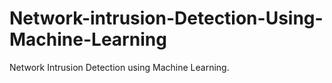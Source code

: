 # Network-intrusion-Detection-Using-Machine-Learning
Network Intrusion Detection using Machine Learning.
